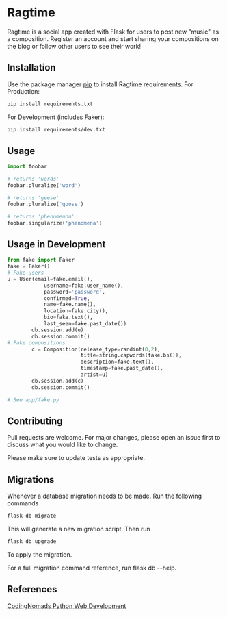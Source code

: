# Ragtime

Ragtime is a social app created with Flask for users to post new "music" as a composition. Register an account and start sharing your compositions on the blog or follow other users to see their work!
## Installation

Use the package manager [pip](https://pip.pypa.io/en/stable/) to install Ragtime requirements.
For Production:
```bash
pip install requirements.txt
```
For Development (includes Faker):
```bash
pip install requirements/dev.txt
```

## Usage

```python
import foobar

# returns 'words'
foobar.pluralize('word')

# returns 'geese'
foobar.pluralize('goose')

# returns 'phenomenon'
foobar.singularize('phenomena')
```
## Usage in Development
```python
from fake import Faker
fake = Faker()
# Fake users
u = User(email=fake.email(),
            username=fake.user_name(),
            password='password',
            confirmed=True,
            name=fake.name(),
            location=fake.city(),
            bio=fake.text(),
            last_seen=fake.past_date())
        db.session.add(u)
        db.session.commit()
# Fake compositions
        c = Composition(release_type=randint(0,2),
                        title=string.capwords(fake.bs()),
                        description=fake.text(),
                        timestamp=fake.past_date(),
                        artist=u)
        db.session.add(c)
        db.session.commit()

# See app/fake.py
```

## Contributing
Pull requests are welcome. For major changes, please open an issue first to discuss what you would like to change.

Please make sure to update tests as appropriate.

## Migrations
Whenever a database migration needs to be made. Run the following commands
```bash
flask db migrate
```
This will generate a new migration script. Then run
```bash
flask db upgrade
```
To apply the migration.

For a full migration command reference, run flask db --help.

## References
[CodingNomads Python Web Development](https://codingnomads.co/career-track/professional-python-web-development-course)
